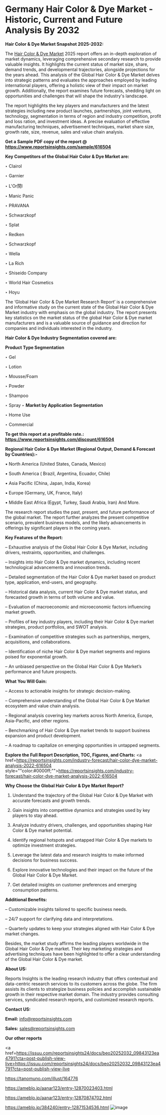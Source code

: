 # Germany Hair Color & Dye Market - Historic, Current and Future Analysis By 2032

<strong>Hair Color & Dye Market Snapshot 2025-2032:</strong>

The <a href=https://www.reportsinsights.com/sample/616504>Hair Color & Dye Market</a> 2025 report offers an in-depth exploration of market dynamics, leveraging comprehensive secondary research to provide valuable insights. It highlights the current status of market size, share, demand trends, and developmental trajectories, alongside projections for the years ahead. This analysis of the Global Hair Color & Dye Market delves into strategic patterns and evaluates the approaches employed by leading international players, offering a holistic view of their impact on market growth. Additionally, the report examines future forecasts, shedding light on opportunities and challenges that will shape the industry's landscape.

The report highlights the key players and manufacturers and the latest strategies including new product launches, partnerships, joint ventures, technology, segmentation in terms of region and industry competition, profit and loss ration, and investment ideas. A precise evaluation of effective manufacturing techniques, advertisement techniques, market share size, growth rate, size, revenue, sales and value chain analysis.

<strong>Get a Sample PDF copy of the report @ <a href=https://www.reportsinsights.com/sample/616504 style=color:#0000ff;>https://www.reportsinsights.com/sample/616504</a></strong>

<strong>Key Competitors of the Global Hair Color & Dye Market are:</strong>

‣ Clairol

‣ Garnier

‣ L'Or閍l

‣ Manic Panic

‣ PRAVANA

‣ Schwarzkopf

‣ Splat

‣ Redken

‣ Schwarzkopf

‣ Wella

‣ La Rich

‣ Shiseido Company

‣ World Hair Cosmetics

‣ Hoyu

The ‘Global Hair Color & Dye Market Research Report’ is a comprehensive and informative study on the current state of the Global Hair Color & Dye Market industry with emphasis on the global industry. The report presents key statistics on the market status of the global Hair Color & Dye market manufacturers and is a valuable source of guidance and direction for companies and individuals interested in the industry.

<strong>Hair Color & Dye Industry Segmentation covered are:</strong>

<strong>Product Type Segmentation</strong>

‣ Gel

‣ Lotion

‣ Mousse/Foam

‣ Powder

‣ Shampoo

‣ Spray
‣ 
<strong>Market by Application Segmentation</strong>

‣ Home Use

‣ Commercial

<strong>To get this report at a profitable rate.: <a href=https://www.reportsinsights.com/discount/616504 style=color:#0000ff;>https://www.reportsinsights.com/discount/616504</a></strong>

<strong>Regional Hair Color & Dye Market (Regional Output, Demand &amp; Forecast by Countries):-</strong>

• North America (United States, Canada, Mexico)

• South America ( Brazil, Argentina, Ecuador, Chile)

• Asia Pacific (China, Japan, India, Korea)

• Europe (Germany, UK, France, Italy)

• Middle East Africa (Egypt, Turkey, Saudi Arabia, Iran) And More.

The research report studies the past, present, and future performance of the global market. The report further analyzes the present competitive scenario, prevalent business models, and the likely advancements in offerings by significant players in the coming years.

<strong>Key Features of the Report:</strong>

– Exhaustive analysis of the Global Hair Color & Dye Market, including drivers, restraints, opportunities, and challenges.

– Insights into Hair Color & Dye market dynamics, including recent technological advancements and innovation trends.

– Detailed segmentation of the Hair Color & Dye market based on product type, application, end-users, and geography.

– Historical data analysis, current Hair Color & Dye market status, and forecasted growth in terms of both volume and value.

– Evaluation of macroeconomic and microeconomic factors influencing market growth.

– Profiles of key industry players, including their Hair Color & Dye market strategies, product portfolios, and SWOT analysis.

– Examination of competitive strategies such as partnerships, mergers, acquisitions, and collaborations.

– Identification of niche Hair Color & Dye market segments and regions poised for exponential growth.

– An unbiased perspective on the Global Hair Color & Dye Market’s performance and future prospects.

<strong>What You Will Gain:</strong>

– Access to actionable insights for strategic decision-making.

– Comprehensive understanding of the Global Hair Color & Dye Market ecosystem and value chain analysis.

– Regional analysis covering key markets across North America, Europe, Asia-Pacific, and other regions.

– Benchmarking of Hair Color & Dye market trends to support business expansion and product development.

– A roadmap to capitalize on emerging opportunities in untapped segments.

<strong>Explore the Full Report Description, TOC, Figures, and Charts:</strong>
<a href=https://reportsinsights.com/industry-forecast/hair-color-dye-market-analysis-2022-616504 style=""color:#0000ff;"">https://reportsinsights.com/industry-forecast/hair-color-dye-market-analysis-2022-616504</a>

<strong>Why Choose the Global Hair Color & Dye Market Report?</strong>

1. Understand the trajectory of the Global Hair Color & Dye Market with accurate forecasts and growth trends.

2. Gain insights into competitive dynamics and strategies used by key players to stay ahead.

3. Analyze industry drivers, challenges, and opportunities shaping Hair Color & Dye market potential.

4. Identify regional hotspots and untapped Hair Color & Dye markets to optimize investment strategies.

5. Leverage the latest data and research insights to make informed decisions for business success.

6. Explore innovative technologies and their impact on the future of the Global Hair Color & Dye Market.

7. Get detailed insights on customer preferences and emerging consumption patterns.

<strong>Additional Benefits:</strong>

– Customizable insights tailored to specific business needs.

– 24/7 support for clarifying data and interpretations.

– Quarterly updates to keep your strategies aligned with Hair Color & Dye market changes.

Besides, the market study affirms the leading players worldwide in the Global Hair Color & Dye market. Their key marketing strategies and advertising techniques have been highlighted to offer a clear understanding of the Global Hair Color & Dye market.

<strong><strong>About US</strong>:</strong>

Reports Insights is the leading research industry that offers contextual and data-centric research services to its customers across the globe. The firm assists its clients to strategize business policies and accomplish sustainable growth in their respective market domain. The industry provides consulting services, syndicated research reports, and customized research reports.

<strong>Contact US:</strong>

<p class=><b>Email:</b> <a href=mailto:info@reportsinsights.com>info@reportsinsights.com</a></p>
<p class=><b>Sales:</b> <a href=mailto:sales@reportsinsights.com>sales@reportsinsights.com</a></p>

<strong>Our other reports</strong>

<a href=https://issuu.com/reportsinsights24/docs/beo20252032_09843123ea4791?cta=post-publish-view-live>https://issuu.com/reportsinsights24/docs/beo20252032_09843123ea4791?cta=post-publish-view-live</a>

<a href=https://tanomuno.com/illust/164776>https://tanomuno.com/illust/164776</a>

<a href=https://ameblo.jp/aanar123/entry-12870023403.html>https://ameblo.jp/aanar123/entry-12870023403.html</a>

<a href=https://ameblo.jp/aanar123/entry-12870874702.html>https://ameblo.jp/aanar123/entry-12870874702.html</a>

<a href=https://ameblo.jp/384240/entry-12871534536.html>https://ameblo.jp/384240/entry-12871534536.html</a>
![image](https://github.com/user-attachments/assets/eb61a729-ec5b-4963-aa5a-225c3e6b6d03)

